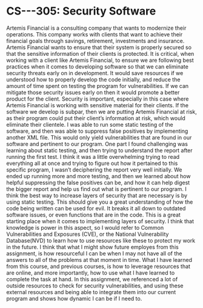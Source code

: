 # CS---305: Security Software

  Artemis Financial is a consulting company that wants to modernize their operations. This company works with clients that want to achieve their financial goals through savings, retirement, investments and insurance. Artemis Financial wants to ensure that their system is properly secured so that the sensitive information of their clients is protected. 
  It is critical, when working with a client like Artemis Financial, to ensure we are following best practices when it comes to developing software so that we can eliminate security threats early on in development. It would save resources if we understood how to properly develop the code initially, and reduce the amount of time spent on testing the program for vulnerabilities. If we can mitigate those security issues early on then it would promote a better product for the client. Security is important, especially in this case where Artemis Financial is working with sensitive material for their clients. If the software we develop is subpar, then we are putting Artemis Financial at risk, as their program could put their client’s information at risk, which would eliminate their clientele. I was able to run some static testing of the software, and then was able to suppress false positives by implementing another XML file. This would only yield vulnerabilities that are found in our software and pertinent to our program.
 One part I found challenging was learning about static testing, and then trying to understand the report after running the first test. I think it was a little overwhelming trying to read everything all at once and trying to figure out how it pertained to this specific program, I wasn’t deciphering the report very well initially. We ended up running more and more testing, and then we learned about how helpful suppressing the false positives can be, and how it can help digest the bigger report and help us find out what is pertinent to our program. 
 I think the best way to increase layers of security that are necessary is by using static testing. This should give you a great understanding of how the code being written can be used for evil. It breaks it all down to outdated software issues, or even functions that are in the code. This is a great starting place when it comes to implementing layers of security. I think that knowledge is power in this aspect, so I would refer to Common Vulnerabilities and Exposures (CVE), or the National Vulnerability Database(NVD) to learn how to use resources like these to protect my work in the future.
 I think that what I might show future employes from this assignment, is how resourceful I can be when I may not have all of the answers to all of the problems at that moment in time. What I have learned from this course, and previous courses, is how to leverage resources that are online, and more importantly, how to use what I have learned to complete the task at hand. In this assignment, we referenced a lot of outside resources to check for security vulnerabilities, and using these external resources and being able to integrate them into our current program and shows how dynamic I can be if I need to.
 
